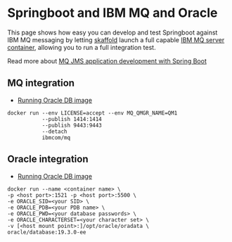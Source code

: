 # Springboot and IBM MQ and Oracle
This page shows how easy you can develop and test Springboot against IBM MQ messaging by letting [skaffold](https://itnext.io/continuous-spring-boot-deployment-in-kubernetes-using-jib-and-skaffold-11fd3c71d941) launch a full capable [IBM MQ server container](https://github.com/ibm-messaging/mq-container), allowing you to run a full integration test.

Read more about [MQ JMS application development with Spring Boot](https://developer.ibm.com/tutorials/mq-jms-application-development-with-spring-boot/)

## MQ integration

* [Running Oracle DB image](https://github.com/ibm-messaging/mq-container)

```
docker run ‑‑env LICENSE=accept ‑‑env MQ_QMGR_NAME=QM1
           ‑‑publish 1414:1414
           ‑‑publish 9443:9443
           ‑‑detach
           ibmcom/mq
```

## Oracle integration

* [Running Oracle DB image](https://github.com/oracle/docker-images/blob/master/OracleDatabase/SingleInstance/README.md)

```
docker run --name <container name> \
-p <host port>:1521 -p <host port>:5500 \
-e ORACLE_SID=<your SID> \
-e ORACLE_PDB=<your PDB name> \
-e ORACLE_PWD=<your database passwords> \
-e ORACLE_CHARACTERSET=<your character set> \
-v [<host mount point>:]/opt/oracle/oradata \
oracle/database:19.3.0-ee

```

